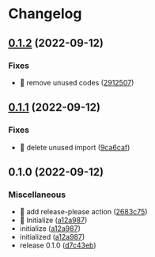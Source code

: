 # Changelog

## [0.1.2](https://github.com/shufo/laravel-opensearch/compare/v0.1.1...v0.1.2) (2022-09-12)


### Fixes

* 🐛 remove unused codes ([2912507](https://github.com/shufo/laravel-opensearch/commit/291250780126c763404bf958be0d4f2ec5cefe68))

## [0.1.1](https://github.com/shufo/laravel-opensearch/compare/v0.1.0...v0.1.1) (2022-09-12)


### Fixes

* 🐛 delete unused import ([9ca6caf](https://github.com/shufo/laravel-opensearch/commit/9ca6caf938a152afc0bb5a407381fdcd56024937))

## 0.1.0 (2022-09-12)


### Miscellaneous

* 🤖 add release-please action ([2683c75](https://github.com/shufo/laravel-opensearch/commit/2683c75dc5b07a44632a76a1a0d989beb898f33b))
* 🤖 Initialize ([a12a987](https://github.com/shufo/laravel-opensearch/commit/a12a987502e8ab0cd2d4bc51551722ed0a37b99e))
* initialize ([a12a987](https://github.com/shufo/laravel-opensearch/commit/a12a987502e8ab0cd2d4bc51551722ed0a37b99e))
* initialized ([a12a987](https://github.com/shufo/laravel-opensearch/commit/a12a987502e8ab0cd2d4bc51551722ed0a37b99e))
* release 0.1.0 ([d7c43eb](https://github.com/shufo/laravel-opensearch/commit/d7c43eb24fcd0ec58cff35c95628d9c839e088e9))
